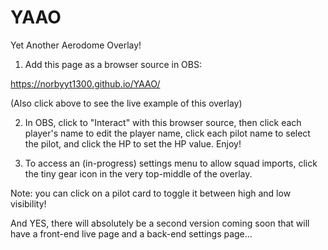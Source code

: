 # YAAO
Yet Another Aerodome Overlay!

1. Add this page as a browser source in OBS:

https://norbyyt1300.github.io/YAAO/

(Also click above to see the live example of this overlay)

2. In OBS, click to "Interact" with this browser source, then click each player's name to edit the player name, click each pilot name to select the pilot, and click the HP to set the HP value. Enjoy!

3. To access an (in-progress) settings menu to allow squad imports, click the tiny gear icon in the very top-middle of the overlay.

Note: you can click on a pilot card to toggle it between high and low visibility!

And YES, there will absolutely be a second version coming soon that will have a front-end live page and a back-end settings page...
